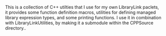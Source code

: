 
This is a collection of C++ utilties that I use for my own LibraryLink paclets, it provides some function definition macros, utilities for defining managed library expression types, and some printing functions.  I use it in combination with LibraryLinkUtilities, by making it a submodule within the CPPSource directory..
